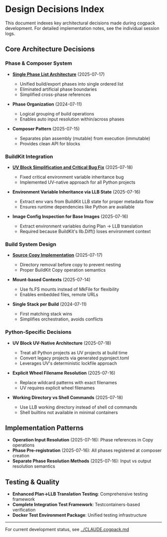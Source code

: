 # Design Decisions Index

This document indexes key architectural decisions made during cogpack development. For detailed implementation notes, see the individual session logs.

## Core Architecture Decisions

### Phase & Composer System
- **[Single Phase List Architecture](./devlog/2025-07-17-single-phase-list-architecture.md)** (2025-07-17)
  - Unified build/export phases into single ordered list
  - Eliminated artificial phase boundaries
  - Simplified cross-phase references

- **Phase Organization** (2024-07-11)
  - Logical grouping of build operations
  - Enables auto input resolution within/across phases

- **Composer Pattern** (2025-07-15)  
  - Separates plan assembly (mutable) from execution (immutable)
  - Provides clean API for blocks

### BuildKit Integration
- **[UV Block Simplification and Critical Bug Fix](./devlog/2025-07-18-uv-block-simplification-and-env-var-fix.md)** (2025-07-18)
  - Fixed critical environment variable inheritance bug
  - Implemented UV-native approach for all Python projects

- **Environment Variable Inheritance via LLB State** (2025-07-16)
  - Extract env vars from BuildKit LLB state for proper metadata flow
  - Ensures runtime dependencies like Python are available

- **Image Config Inspection for Base Images** (2025-07-16)
  - Extract environment variables during Plan → LLB translation
  - Required because BuildKit's llb.Diff() loses environment context

### Build System Design
- **[Source Copy Implementation](./devlog/2025-07-17-source-copy-implementation.md)** (2025-07-17)
  - Directory removal before copy to prevent nesting
  - Proper BuildKit Copy operation semantics

- **Mount-based Contexts** (2025-07-14)
  - Use fs.FS mounts instead of MkFile for flexibility
  - Enables embedded files, remote URLs

- **Single Stack per Build** (2024-07-11)
  - First matching stack wins
  - Simplifies orchestration, avoids conflicts

### Python-Specific Decisions
- **UV Block UV-Native Architecture** (2025-07-18)
  - Treat all Python projects as UV projects at build time
  - Convert legacy projects via generated pyproject.toml
  - Leverages UV's deterministic lockfile approach

- **Explicit Wheel Filename Resolution** (2025-07-16)
  - Replace wildcard patterns with exact filenames
  - UV requires explicit wheel filenames

- **Working Directory vs Shell Commands** (2025-07-18)
  - Use LLB working directory instead of shell cd commands
  - Shell builtins not available in minimal containers

## Implementation Patterns
- **Operation Input Resolution** (2025-07-16): Phase references in Copy operations
- **Phase Pre-registration** (2025-07-16): All phases registered at composer creation
- **Separate Phase Resolution Methods** (2025-07-16): Input vs output resolution semantics

## Testing & Quality
- **Enhanced Plan->LLB Translation Testing**: Comprehensive testing framework
- **Complete Integration Test Framework**: Testcontainers-based verification
- **Docker Test Environment Package**: Unified testing infrastructure

---

For current development status, see [../CLAUDE.cogpack.md](../CLAUDE.cogpack.md)